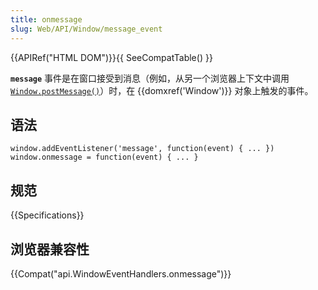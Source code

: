 ```yaml
---
title: onmessage
slug: Web/API/Window/message_event
---
```

{{APIRef("HTML DOM")}}{{ SeeCompatTable() }}

**`message`** 事件是在窗口接受到消息（例如，从另一个浏览器上下文中调用 [`Window.postMessage()`](/zh-CN/docs/Web/API/Window/postMessage)）时，在 {{domxref('Window')}} 对象上触发的事件。

## 语法

```plain
window.addEventListener('message', function(event) { ... })
window.onmessage = function(event) { ... }
```

## 规范

{{Specifications}}

## 浏览器兼容性

{{Compat("api.WindowEventHandlers.onmessage")}}
